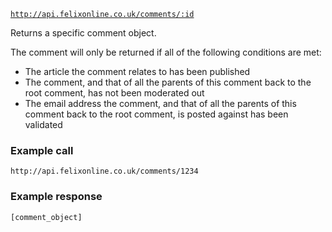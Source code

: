 <code>http://api.felixonline.co.uk/comments/:id</code>

Returns a specific comment object.

The comment will only be returned if all of the following conditions are met:

* The article the comment relates to has been published
* The comment, and that of all the parents of this comment back to the root comment, has not been moderated out
* The email address the comment, and that of all the parents of this comment back to the root comment, is posted against has been validated

### Example call
`http://api.felixonline.co.uk/comments/1234`

### Example response
    [comment_object]


